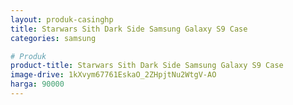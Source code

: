```yaml
---
layout: produk-casinghp
title: Starwars Sith Dark Side Samsung Galaxy S9 Case
categories: samsung

# Produk
product-title: Starwars Sith Dark Side Samsung Galaxy S9 Case
image-drive: 1kXvym67761EskaO_2ZHpjtNu2WtgV-AO
harga: 90000
---
```

